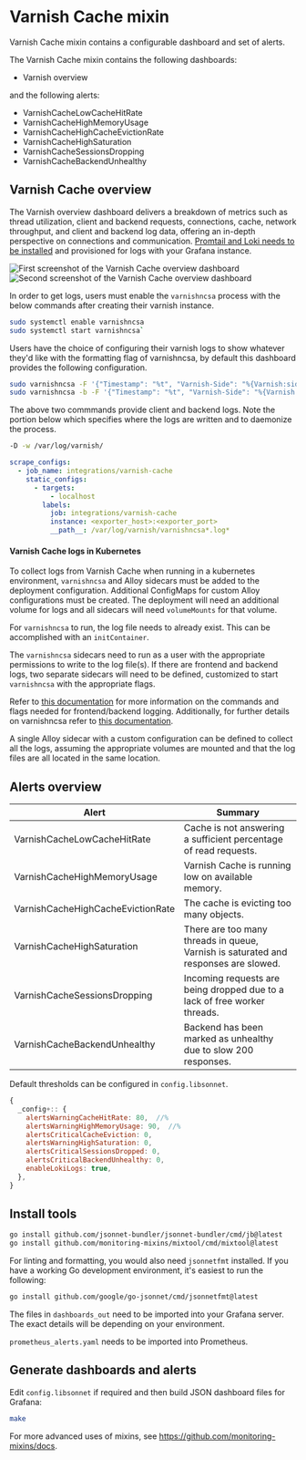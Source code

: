 # Varnish Cache mixin

Varnish Cache mixin contains a configurable dashboard and set of alerts.

The Varnish Cache mixin contains the following dashboards:

- Varnish overview

and the following alerts:

- VarnishCacheLowCacheHitRate
- VarnishCacheHighMemoryUsage
- VarnishCacheHighCacheEvictionRate
- VarnishCacheHighSaturation
- VarnishCacheSessionsDropping
- VarnishCacheBackendUnhealthy

## Varnish Cache overview

The Varnish overview dashboard delivers a breakdown of metrics such as thread utilization, client and backend requests, connections, cache, network throughput, and client and backend log data, offering an in-depth perspective on connections and communication. [Promtail and Loki needs to be installed](https://grafana.com/docs/loki/latest/installation/) and provisioned for logs with your Grafana instance.

![First screenshot of the Varnish Cache overview dashboard](https://storage.googleapis.com/grafanalabs-integration-assets/varnish/screenshots/varnish_cache_overview_1.png)
![Second screenshot of the Varnish Cache overview dashboard](https://storage.googleapis.com/grafanalabs-integration-assets/varnish/screenshots/varnish_cache_overview_2.png)

In order to get logs, users must enable the `varnishncsa` process with the below commands after creating their varnish instance.

```bash
sudo systemctl enable varnishncsa
sudo systemctl start varnishncsa`
```

Users have the choice of configuring their varnish logs to show whatever they'd like with the formatting flag of varnishncsa, by default this dashboard provides the following configuration.

```bash
sudo varnishncsa -F '{"Timestamp": "%t", "Varnish-Side": "%{Varnish:side}x", "Age": %{age}o, "Handling": "%{Varnish:handling}x", "Request": "%r", "Status": "%s", "Response-Reason": "%{VSL:RespReason}x", "Fetch-Error": "%{VSL:FetchError}x", "X-Forwarded-For": "%{x-forwarded-for}i", "Remote-User": "%u", "Bytes": "%b", "Time-To-Serve": %D, "User-Agent": "%{User-agent}i", "Referer": "%{Referer}i", "X-Varnish": "%{x-varnish}o", "X-Magento-Tags": "%{x-magento-tags}o"}}' -D -w /var/log/varnish/varnishncsa.log
sudo varnishncsa -b -F '{"Timestamp": "%t", "Varnish-Side": "%{Varnish:side}x", "Handling": "%{Varnish:handling}x", "Request": "%r", "Status": "%s", "Response-Reason": "%{VSL:RespReason}x", "Fetch-Error": "%{VSL:FetchError}x", "Bytes": "%b", "Time-To-Serve": %D}' -D -w /var/log/varnish/varnishncsa-backend.log
```

The above two commmands provide client and backend logs. Note the portion below which specifies where the logs are written and to daemonize the process.

```bash
-D -w /var/log/varnish/
```

```yaml
scrape_configs:
  - job_name: integrations/varnish-cache
    static_configs:
      - targets:
          - localhost
        labels:
          job: integrations/varnish-cache
          instance: <exporter_host>:<exporter_port>
          __path__: /var/log/varnish/varnishncsa*.log*
```

#### Varnish Cache logs in Kubernetes

To collect logs from Varnish Cache when running in a kubernetes environment, `varnishncsa` and Alloy sidecars must be added to the deployment configuration. Additional ConfigMaps for custom Alloy configurations must be created. The deployment will need an additional volume for logs and all sidecars will need `volumeMounts` for that volume.

For `varnishncsa` to run, the log file needs to already exist. This can be accomplished with an `initContainer`. 

The `varnishncsa` sidecars need to run as a user with the appropriate permissions to write to the log file(s). If there are
frontend and backend logs, two separate sidecars will need to be defined, customized to start `varnishncsa` with the appropriate flags.

Refer to [this documentation](https://grafana.com/docs/grafana-cloud/monitor-infrastructure/integrations/integration-reference/integration-varnish-cache/#set-up-varnish-cache-logging) for more information on the commands and flags needed for frontend/backend logging. Additionally, for further details on varnishncsa refer to [this documentation](https://varnish-cache.org/docs/trunk/reference/varnishncsa.html).

A single Alloy sidecar with a custom configuration can be defined to collect all the logs, assuming the appropriate volumes are 
mounted and that the log files are all located in the same location.

## Alerts overview

| Alert                             | Summary                                                                             |
| --------------------------------- | ----------------------------------------------------------------------------------- |
| VarnishCacheLowCacheHitRate       | Cache is not answering a sufficient percentage of read requests.                    |
| VarnishCacheHighMemoryUsage       | Varnish Cache is running low on available memory.                                   |
| VarnishCacheHighCacheEvictionRate | The cache is evicting too many objects.                                             |
| VarnishCacheHighSaturation        | There are too many threads in queue, Varnish is saturated and responses are slowed. |
| VarnishCacheSessionsDropping      | Incoming requests are being dropped due to a lack of free worker threads.           |
| VarnishCacheBackendUnhealthy      | Backend has been marked as unhealthy due to slow 200 responses.                     |

Default thresholds can be configured in `config.libsonnet`.

```js
{
  _config+:: {
    alertsWarningCacheHitRate: 80,  //%
    alertsWarningHighMemoryUsage: 90,  //%
    alertsCriticalCacheEviction: 0,
    alertsWarningHighSaturation: 0,
    alertsCriticalSessionsDropped: 0,
    alertsCriticalBackendUnhealthy: 0,
    enableLokiLogs: true,
  },
}
```

## Install tools

```bash
go install github.com/jsonnet-bundler/jsonnet-bundler/cmd/jb@latest
go install github.com/monitoring-mixins/mixtool/cmd/mixtool@latest
```

For linting and formatting, you would also need `jsonnetfmt` installed. If you
have a working Go development environment, it's easiest to run the following:

```bash
go install github.com/google/go-jsonnet/cmd/jsonnetfmt@latest
```

The files in `dashboards_out` need to be imported
into your Grafana server. The exact details will be depending on your environment.

`prometheus_alerts.yaml` needs to be imported into Prometheus.

## Generate dashboards and alerts

Edit `config.libsonnet` if required and then build JSON dashboard files for Grafana:

```bash
make
```

For more advanced uses of mixins, see
https://github.com/monitoring-mixins/docs.
